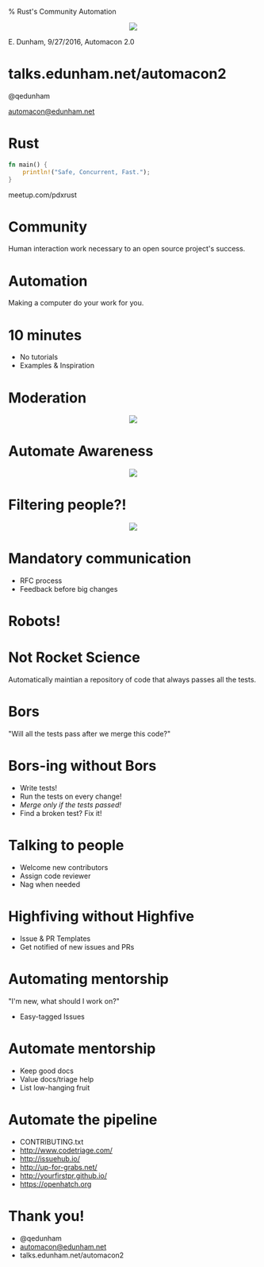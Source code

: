% Rust's Community Automation

<div style="text-align: center; margin-top: 10px">
<img src="http://www.rust-lang.org/logos/rust-logo-256x256-blk.png">
</div>

E. Dunham, 9/27/2016, Automacon 2.0


# talks.edunham.net/automacon2

@qedunham

automacon@edunham.net


# Rust

```rust
fn main() {
    println!("Safe, Concurrent, Fast.");
}
```

meetup.com/pdxrust

# Community

Human interaction work necessary to an open source project's success.

# Automation

Making a computer do your work for you.


# 10 minutes

* No tutorials
* Examples & Inspiration


<!--
That's too fast to teach you enough Rust to do anything with, or even make a
really well reasoned case for why it might be the best tool for your use case.
That's not what I'm here for. Right now I want to take you on a whirlwind tour
of the tools and processes that've helped Rust's tiny core team grow and
cultivate a thriving community.


So, not all tasks are easy or even possible to automate. The first step of
building any system is scoping the problem, so I'd like to start by showing
you a couple of the filters that help decide what kinds of people and code
ever interact with our day-to-day tools.
-->

# Moderation

<!--
CoC is 1/3 common-sense guidelines and 2/3 a clear and specific explanation of
how the mod team enforces them.

It has diversity-promoting side effects, but perhaps the most important policy
is "Please keep unstructured critique to a minimum". It's gently but thoroughly
enforced by our amazing mod team. I think that training people to behave
civilly and constructively in official Rust spaces helps decrease the amount
of someone's-being-a-jerk drama. Having a clear escalation path also all but
eliminates the generalized anger that people start expressing when they feel
both wronged and helpless.

The process of moderation cannot and should not be left to a computer, but we
can use technology to make our mods' work as easy as possible - make humans do
the things that require a human, but let the bots do the rest.
-->

<div style="text-align: center; margin-top: 10px">
<img src="http://www.rust-lang.org/logos/rust-logo-256x256-blk.png">
</div>



# Automate Awareness

<!--
The first step to getting someone to follow a rule is to make them aware that
it exists. The CoC link is plastered all over all the official forums, and
Discourse (our mailing list alterntive) makes you click a "yes I'm being
constructive" button for your first 3 posts.

This way, claiming that you weren't aware we had a CoC makes you look so
foolish that nobody with much vanity would try it, thus saving our mods from
having to manually educate everyone.
-->

<div style="text-align: center; margin-top: 10px">
<img src="http://www.rust-lang.org/logos/rust-logo-256x256-blk.png">
</div>


# Filtering people?!

<!--
Enforcing community guidelines and demanding that everyone pay attention to
them might not sound like a filter, but that's how diversity works.

By having Automacon in English and in Portland, we've silently filtered out
everyone who doesn't speak our language or can't afford to travel here.

It's often tough to see who the first barrier to entry in a community has
filtered out, because by definition they aren't there.... But AC on slashdot
here is an example of someone whom our CoC policies exclude.
-->

<div style="text-align: center; margin-top: 10px">
<img src="http://www.rust-lang.org/logos/rust-logo-256x256-blk.png">
</div>



# Mandatory communication

* RFC process
* Feedback before big changes

<!--
RFCs.

Well, at least mandatory if you want to get a large change in. When we try to
automatically maintain a repository of code that always passes all the tests,
it helps to have asked "how will we test this code?" before merging stuff.

And I think it's less painful to get criticism in the early stages of
developing an idea, rather than after you've invested hours of your life in an
implementation.
-->

# Robots!

# Not Rocket Science

Automatically maintian a repository of code that always passes all the tests.

<!--

-->

# Bors

"Will all the tests pass after we merge this code?"

<!--
Unusual in that he tests the result of merging, then fast-forwards the tree.
Triggered by an r+, a human's "I think we should merge this" review. There are
features for this with Jenkins tests in Gerritt.

This has the added benefit that keeping the tests up to date and fast is now
everybody's problem, because it'll slow down your workflow if you don't.
-->

# Bors-ing without Bors

* Write tests!
* Run the tests on every change!
* *Merge only if the tests passed!*
* Find a broken test? Fix it!

<!--
This is a culture change and is easier to enstate at a project's inception
than once its testing practices have solidified.

I believe this is necessary for any code that people work on. If the code is
fully and perfectly correct, why are you changing it? If not, you need a test
suite to prevent regressions.
-->

# Talking to people

* Welcome new contributors
* Assign code reviewer
* Nag when needed

<!--
We have a robot named Highfive who:

* Notices when someone is new
* Thanks them for the PR and offers some useful info
* Assigns a reviwer based on what part of the code was touched
* Nags the reviewer if they take too long
-->

# Highfiving without Highfive

* Issue & PR Templates
* Get notified of new issues and PRs

<!--
This is essential if you're working on public code, and can be extremely
useful if you're maintaining a private project on a back-burner while
multitasking with several other things.

For internal codebases, automatically assigning a reviewer based on what parts
of the repo the commit touches is useful!
-->

# Automating mentorship

"I'm new, what should I work on?"

* Easy-tagged Issues

<!--
Many projects get into a state where there's no reward for triaging issues, so
nobody bothers to do it.

Using the tags to expose low-hanging fruit issues helps funnel in new
contributors (even if not all of them stick).
-->

# Automate mentorship

* Keep good docs
* Value docs/triage help
* List low-hanging fruit

<!--
This is great if you're working on FOSS, but also relevant for private
codebases - has anyone outside your team ever asked you to teach them a skill
that could be demonstrated by fixing a simple problem with the thing you
maintain or build for your day job?
-->

# Automate the pipeline

* CONTRIBUTING.txt
* http://www.codetriage.com/
* http://issuehub.io/
* http://up-for-grabs.net/
* http://yourfirstpr.github.io/
* https://openhatch.org

<!--
Small mentored issues are to volunteering what an internship is to a day job.


If you struggle to recruit engineers, have you considered open-sourcing a tool
that you've built and mentoring contributors on it? Offering good mentorship
will leave a lasting positive impression of your company.
-->


# Thank you!

* @qedunham
* automacon@edunham.net
* talks.edunham.net/automacon2
